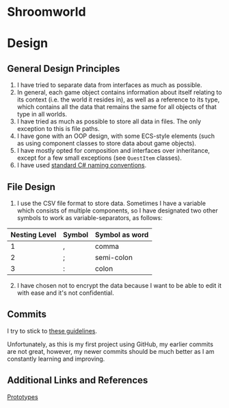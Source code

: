 # Shroomworld
# Design
## General Design Principles
1. I have tried to separate data from interfaces as much as possible.
2. In general, each game object contains information about itself relating to its context (i.e. the world it resides in), as well as a reference to its type, which contains all the data that remains the same for all objects of that type in all worlds.
3. I have tried as much as possible to store all data in files. The only exception to this is file paths.
4. I have gone with an OOP design, with some ECS-style elements (such as using component classes to store data about game objects).
5. I have mostly opted for composition and interfaces over inheritance, except for a few small exceptions (see `QuestItem` classes).
6. I have used [standard C# naming conventions](https://learn.microsoft.com/en-us/dotnet/csharp/fundamentals/coding-style/identifier-names).

## File Design
1. I use the CSV file format to store data. Sometimes I have a variable which consists of multiple components, so I have designated two other symbols to work as variable-separators, as follows:

  |Nesting Level|Symbol|Symbol as word|
  |---|---|---|
  |1|,|comma|
  |2|;|semi-colon|
  |3|:|colon|
2. I have chosen not to encrypt the data because I want to be able to edit it with ease and it's not confidential.

## Commits
I try to stick to [these guidelines](https://www.conventionalcommits.org/en/v1.0.0/).

Unfortunately, as this is my first project using GitHub, my earlier commits are not great, however, my newer commits should be much better as I am constantly learning and improving.

## Additional Links and References
[Prototypes](https://github.com/wero-wal/shroomworld-prototypes)
